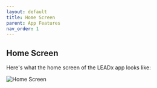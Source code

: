 ```yaml
---
layout: default
title: Home Screen
parent: App Features
nav_order: 1
---
```


## Home Screen

Here's what the home screen of the LEADx app looks like:

![Home Screen](https://previews.dropbox.com/p/thumb/ABF3KfY00cYvaYXTfNI1NZRSE_3qcguCevrHy8RALjtahZTh0YoeJoNq6rFn1EfJKnwdpfhTIBf7y78Jl07lzWSkHaEVAWtXD4mpD6M0M-Gl8G9HcATQEsd7P5n3qa2euj410NNHPArnf5H8rigYmuok-0YNIqgZD_pel3nLRRGZpdhxYsOdqiIIkLw3SeemIdDWNUxEyt6IIhLdLdGgfsiDOJicqZVUIy3_abNC0RFCeZCZNxX1nye6nryPdRxcjlzK7j5T5smUizTxLuGfFcu9uU3g9_eIztBuKn2tKQhzrg3LaUp93YlrsjWv6W7ZHft9KSEsQ-f5FZBH0jee7CPTPjyqRHw6cnH5kjf3NmRQJg/p.png?fv_content=true&size_mode=5)